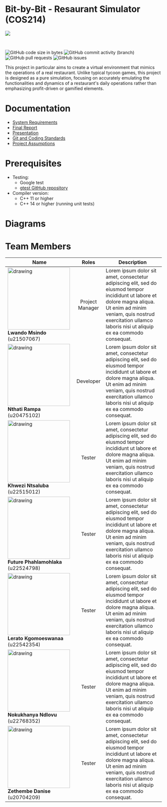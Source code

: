 # Bit-by-Bit - Resaurant Simulator (COS214)
![](https://th.bing.com/th/id/R.1b5d93fcc52e20a5b0ed79250c8ab387?rik=nx5Fpgea9g6RMQ&riu=http%3a%2f%2fthewowstyle.com%2fwp-content%2fuploads%2f2015%2f02%2fnow-i-am-free.jpg&ehk=SsbAH1k3s%2fsYdA90AzEWYXxbMQPtzPRG6B%2b0NB8JduA%3d&risl=1&pid=ImgRaw&r=0)

<br>

![GitHub code size in bytes](https://img.shields.io/github/languages/code-size/Rampa47/Bit-by-Bit)
![GitHub commit activity (branch)](https://img.shields.io/github/commit-activity/m/Rampa47/Bit-by-Bit)
![GitHub pull requests](https://img.shields.io/github/issues-pr/Rampa47/Bit-by-Bit)
![GitHub issues](https://img.shields.io/github/issues-raw/Rampa47/Bit-by-Bit)





This project in particular aims to create a virtual
environment that mimics the operations of a real
restaurant. Unlike typical tycoon games, this project
is designed as a pure simulation, focusing on
accurately emulating the functionalities and
dynamics of a restaurant's daily operations rather
than emphasizing profit-driven or gamified
elements.
<br>

# Documentation
- [System Requirements](./Documents/System_RequirementsFinal.pdf)
- [Final Report](./Documents/COS214%20Report.pdf)
- [Presentation](./Documents/CoutureFood.pptx.pdf)
- [Git and Coding Standards](./Documents/Coding%20and%20Git%20standards.docx.pdf)
- [Project Assumptions](./Documents/Project%20Assumptions.docx.pdf)

# Prerequisites
- Testing:
    - Google test
    - [gtest GitHub repository](https://github.com/google/googletest.git)
- Compiler version: 
    - C++ 11 or higher
    - C++ 14 or higher (running unit tests)

# Diagrams
# Team Members

| Name | Roles | Description |
|------|:------:|---------------|
| <img src="https://th.bing.com/th/id/OIP.6SuAxxZ7uetUPsmWppXHWAHaHa?pid=ImgDet&w=900&h=900&rs=1" alt="drawing" width="200"/> <br> **Lwando Msindo** (u21507067)| Project Manager | Lorem ipsum dolor sit amet, consectetur adipiscing elit, sed do eiusmod tempor incididunt ut labore et dolore magna aliqua. Ut enim ad minim veniam, quis nostrud exercitation ullamco laboris nisi ut aliquip ex ea commodo consequat. |
|<img src="https://th.bing.com/th/id/OIP.6SuAxxZ7uetUPsmWppXHWAHaHa?pid=ImgDet&w=900&h=900&rs=1" alt="drawing" width="200"/> <br> **Nthati Rampa** (u20475102)| Developer | Lorem ipsum dolor sit amet, consectetur adipiscing elit, sed do eiusmod tempor incididunt ut labore et dolore magna aliqua. Ut enim ad minim veniam, quis nostrud exercitation ullamco laboris nisi ut aliquip ex ea commodo consequat. |
| <img src="https://th.bing.com/th/id/OIP.6SuAxxZ7uetUPsmWppXHWAHaHa?pid=ImgDet&w=900&h=900&rs=1" alt="drawing" width="200"/> <br> **Khwezi Ntsaluba** (u22515012)| Tester | Lorem ipsum dolor sit amet, consectetur adipiscing elit, sed do eiusmod tempor incididunt ut labore et dolore magna aliqua. Ut enim ad minim veniam, quis nostrud exercitation ullamco laboris nisi ut aliquip ex ea commodo consequat. |
| <img src="https://th.bing.com/th/id/OIP.6SuAxxZ7uetUPsmWppXHWAHaHa?pid=ImgDet&w=900&h=900&rs=1" alt="drawing" width="200"/> <br> **Future Phahlamohlaka** (u22524798)| Tester | Lorem ipsum dolor sit amet, consectetur adipiscing elit, sed do eiusmod tempor incididunt ut labore et dolore magna aliqua. Ut enim ad minim veniam, quis nostrud exercitation ullamco laboris nisi ut aliquip ex ea commodo consequat. |
|<img src="https://th.bing.com/th/id/OIP.6SuAxxZ7uetUPsmWppXHWAHaHa?pid=ImgDet&w=900&h=900&rs=1" alt="drawing" width="200"/> <br> **Lerato Kgomoeswanaa** (u22542354)| Tester | Lorem ipsum dolor sit amet, consectetur adipiscing elit, sed do eiusmod tempor incididunt ut labore et dolore magna aliqua. Ut enim ad minim veniam, quis nostrud exercitation ullamco laboris nisi ut aliquip ex ea commodo consequat. |
| <img src="https://th.bing.com/th/id/OIP.6SuAxxZ7uetUPsmWppXHWAHaHa?pid=ImgDet&w=900&h=900&rs=1" alt="drawing" width="200"/> <br> **Nokukhanya Ndlovu** (u22768352)| Tester | Lorem ipsum dolor sit amet, consectetur adipiscing elit, sed do eiusmod tempor incididunt ut labore et dolore magna aliqua. Ut enim ad minim veniam, quis nostrud exercitation ullamco laboris nisi ut aliquip ex ea commodo consequat. |
|<img src="https://th.bing.com/th/id/OIP.6SuAxxZ7uetUPsmWppXHWAHaHa?pid=ImgDet&w=900&h=900&rs=1" alt="drawing" width="200"/> <br> **Zethembe Danise** (u20704209)| Tester | Lorem ipsum dolor sit amet, consectetur adipiscing elit, sed do eiusmod tempor incididunt ut labore et dolore magna aliqua. Ut enim ad minim veniam, quis nostrud exercitation ullamco laboris nisi ut aliquip ex ea commodo consequat. |
